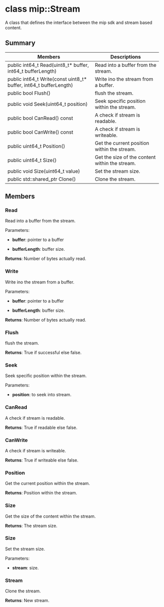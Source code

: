# class mip::Stream 
A class that defines the interface between the mip sdk and stream based content.
  
## Summary
 Members                        | Descriptions                                
--------------------------------|---------------------------------------------
 public int64_t Read(uint8_t* buffer, int64_t bufferLength)  |  Read into a buffer from the stream.
 public int64_t Write(const uint8_t* buffer, int64_t bufferLength)  |  Write ino the stream from a buffer.
 public bool Flush()  |  flush the stream.
 public void Seek(uint64_t position)  |  Seek specific position within the stream.
 public bool CanRead() const  |  A check if stream is readable.
 public bool CanWrite() const  |  A check if stream is writeable.
 public uint64_t Position()  |  Get the current position within the stream.
 public uint64_t Size()  |  Get the size of the content within the stream.
 public void Size(uint64_t value)  |  Set the stream size.
public std::shared_ptr<Stream> Clone()  |  Clone the stream.
  
## Members
  
### Read
Read into a buffer from the stream.

Parameters:  
* **buffer**: pointer to a buffer 


* **bufferLength**: buffer size. 



  
**Returns**: Number of bytes actually read.
  
### Write
Write ino the stream from a buffer.

Parameters:  
* **buffer**: pointer to a buffer 


* **bufferLength**: buffer size. 



  
**Returns**: Number of bytes actually read.
  
### Flush
flush the stream.

  
**Returns**: True if successful else false.
  
### Seek
Seek specific position within the stream.

Parameters:  
* **position**: to seek into stream.


  
### CanRead
A check if stream is readable.

  
**Returns**: True if readable else false.
  
### CanWrite
A check if stream is writeable.

  
**Returns**: True if writeable else false.
  
### Position
Get the current position within the stream.

  
**Returns**: Position within the stream.
  
### Size
Get the size of the content within the stream.

  
**Returns**: The stream size.
  
### Size
Set the stream size.

Parameters:  
* **stream**: size.


  
### Stream
Clone the stream.

  
**Returns**: New stream.